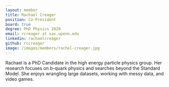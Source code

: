 ```yaml
---
layout: member
title: Rachael Creager
position: Co-President
board: true
degree: PhD Physics 2020
email: rcreager at sas.upenn.edu
linkedin: rachaelcreager
github: rccreager
image: /images/members/rachel-creager.jpg
---
```


Rachael is a PhD Candidate in the high energy particle physics group. Her research focuses on b-quark physics and searches beyond the Standard Model. She enjoys wrangling large datasets, working with messy data, and video games.
